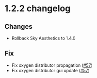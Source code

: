 # 1.2.2 changelog

## Changes
- Rollback Sky Aesthetics to 1.4.0

## Fix
- Fix oxygen distributor propagation ([#57](https://github.com/st0x0ef/stellaris/pull/57))
- Fix oxygen distributor gui update ([#57](https://github.com/st0x0ef/stellaris/pull/57))

